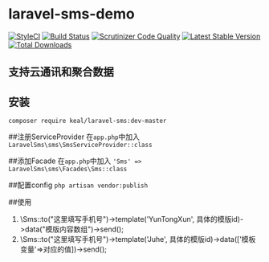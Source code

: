 # laravel-sms-demo
[![StyleCI](https://styleci.io/repos/58302704/shield)](https://styleci.io/repos/58302704)
[![Build Status](https://travis-ci.org/caikeal/laravel-sms-demo.svg?branch=master)](https://travis-ci.org/caikeal/laravel-sms-demo)
[![Scrutinizer Code Quality](https://scrutinizer-ci.com/g/caikeal/laravel-sms-demo/badges/quality-score.png?b=master)](https://scrutinizer-ci.com/g/caikeal/laravel-sms-demo/?branch=master)
[![Latest Stable Version](https://img.shields.io/packagist/v/keal/laravel-sms.svg)](https://packagist.org/packages/keal/laravel-sms)
[![Total Downloads](https://img.shields.io/packagist/dt/keal/laravel-sms.svg)](https://packagist.org/packages/keal/laravel-sms)

## 支持云通讯和聚合数据
## 安装
`composer require keal/laravel-sms:dev-master`

##注册ServiceProvider
在`app.php`中加入
`LaravelSms\sms\SmsServiceProvider::class`

##添加Facade
在`app.php`中加入
`'Sms' => LaravelSms\sms\Facades\Sms::class`

##配置config
`php artisan vendor:publish`

##使用
1. \Sms::to("这里填写手机号")->template('YunTongXun', 具体的模版id)->data("模版内容数组")->send();
2. \Sms::to("这里填写手机号")->template('Juhe', 具体的模版id)->data(['模板变量'=>对应的值])->send();